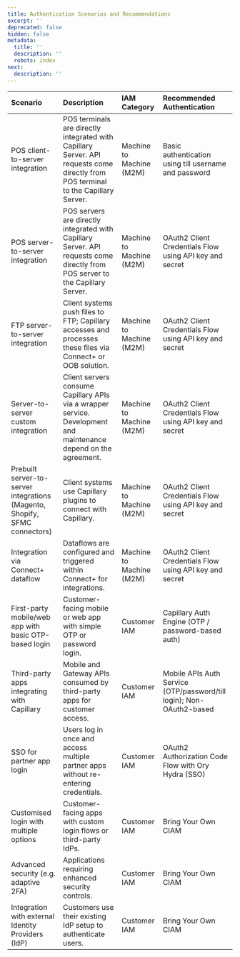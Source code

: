 ```yaml
---
title: Authentication Scenarios and Recommendations
excerpt: ''
deprecated: false
hidden: false
metadata:
  title: ''
  description: ''
  robots: index
next:
  description: ''
---
```

| Scenario                                                                   | Description                                                                                                                        | IAM Category             | Recommended Authentication                                           |
| :------------------------------------------------------------------------- | :--------------------------------------------------------------------------------------------------------------------------------- | :----------------------- | :------------------------------------------------------------------- |
| POS client-to-server integration                                           | POS terminals are directly integrated with Capillary Server. API requests come directly from POS terminal to the Capillary Server. | Machine to Machine (M2M) | Basic authentication using till username and password                |
| POS server-to-server integration                                           | POS servers are directly integrated with Capillary Server. API requests come directly from POS server to the Capillary Server.     | Machine to Machine (M2M) | OAuth2 Client Credentials Flow using API key and secret              |
| FTP server-to-server integration                                           | Client systems push files to FTP; Capillary accesses and processes these files via Connect+ or OOB solution.                       | Machine to Machine (M2M) | OAuth2 Client Credentials Flow using API key and secret              |
| Server-to-server custom integration                                        | Client servers consume Capillary APIs via a wrapper service. Development and maintenance depend on the agreement.                  | Machine to Machine (M2M) | OAuth2 Client Credentials Flow using API key and secret              |
| Prebuilt server-to-server integrations (Magento, Shopify, SFMC connectors) | Client systems use Capillary plugins to connect with Capillary.                                                                    | Machine to Machine (M2M) | OAuth2 Client Credentials Flow using API key and secret              |
| Integration via Connect+ dataflow                                          | Dataflows are configured and triggered within Connect+ for integrations.                                                           | Machine to Machine (M2M) | OAuth2 Client Credentials Flow using API key and secret              |
| First-party mobile/web app with basic OTP-based login                      | Customer-facing mobile or web app with simple OTP or password login.                                                               | Customer IAM             | Capillary Auth Engine (OTP / password-based auth)                    |
| Third-party apps integrating with Capillary                                | Mobile and Gateway APIs consumed by third-party apps for customer access.                                                          | Customer IAM             | Mobile APIs Auth Service (OTP/password/till login); Non-OAuth2-based |
| SSO for partner app login                                                  | Users log in once and access multiple partner apps without re-entering credentials.                                                | Customer IAM             | OAuth2 Authorization Code Flow with Ory Hydra (SSO)                  |
| Customised login with multiple options                                     | Customer-facing apps with custom login flows or third-party IdPs.                                                                  | Customer IAM             | Bring Your Own CIAM                                                  |
| Advanced security (e.g. adaptive 2FA)                                      | Applications requiring enhanced security controls.                                                                                 | Customer IAM             | Bring Your Own CIAM                                                  |
| Integration with external Identity Providers (IdP)                         | Customers use their existing IdP setup to authenticate users.                                                                      | Customer IAM             | Bring Your Own CIAM                                                  |
